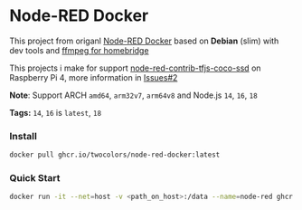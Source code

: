 # Node-RED Docker

This project from origanl [Node-RED Docker](https://github.com/node-red/node-red-docker/tree/master/docker-custom) based on **Debian** (slim) with dev tools and [ffmpeg for homebridge](https://github.com/homebridge/ffmpeg-for-homebridge)

This projects i make for support [node-red-contrib-tfjs-coco-ssd](https://flows.nodered.org/node/node-red-contrib-tfjs-coco-ssd) on Raspberry Pi 4, more information in [Issues#2](https://github.com/dceejay/tfjs-coco-ssd/issues/2)

**Note**: Support ARCH `amd64`, `arm32v7`, `arm64v8` and Node.js `14`, `16`, `18`

**Tags:** `14`, `16` is `latest`, `18`

### Install

```bash
docker pull ghcr.io/twocolors/node-red-docker:latest
```

### Quick Start

```bash
docker run -it --net=host -v <path_on_host>:/data --name=node-red ghcr.io/twocolors/node-red-docker:latest
```
